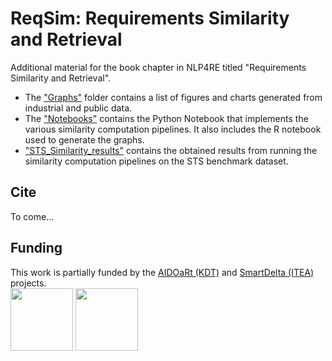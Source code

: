 # ReqSim: Requirements Similarity and Retrieval
Additional material for the book chapter in NLP4RE titled "Requirements Similarity and Retrieval".

- The ["Graphs"](https://github.com/a66as/ReqSim/tree/main/Graphs) folder contains a list of figures and charts generated from industrial and public data.
- The ["Notebooks"](https://github.com/a66as/ReqSim/tree/main/Notebooks) contains the Python Notebook that implements the various similarity computation pipelines. It also includes the R notebook used to generate the graphs.
- ["STS_Similarity_results"](https://github.com/a66as/ReqSim/tree/main/STS_Similarity_results) contains the obtained results from running the similarity computation pipelines on the STS benchmark dataset.

## Cite
To come...

## Funding
This work is partially funded by the [AIDOaRt (KDT)](https://sites.mdu.se/aidoart) and [SmartDelta (ITEA)](https://itea4.org/project/smartdelta.html) projects.
<br><img src="https://smartdelta.org/wp-content/uploads/2021/12/1500x500_170x60.jpeg" width="100" >
<img src="https://sites.mdu.se/images/18.53e5afc518094948a11572ed/1622585177018/Logga%20AIDOaRt.jpg" width="100" >
